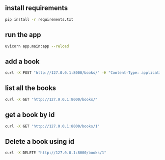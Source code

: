 ## install requirements
```bash
pip install -r requirements.txt
```

## run the app 
```bash
uvicorn app.main:app --reload
```

## add a book
```bash
curl -X POST "http://127.0.0.1:8000/books/" -H "Content-Type: application/json" -d '{"title": "The bob", "author": "eljo", "published_year": 2025}'

```

## list all the books 
```bash
curl -X GET "http://127.0.0.1:8000/books/"
```

## get a book by id
```bash
curl -X GET "http://127.0.0.1:8000/books/1"
```

## Delete a book using id 
```bash 
curl -X DELETE "http://127.0.0.1:8000/books/1"
```